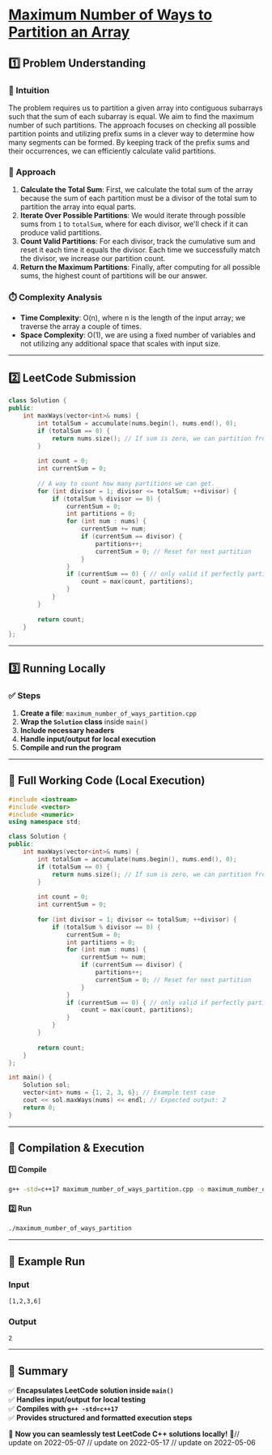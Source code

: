 # **[Maximum Number of Ways to Partition an Array](https://leetcode.com/problems/maximum-number-of-ways-to-partition-an-array/description/)**  

## **1️⃣ Problem Understanding**  
### **📌 Intuition**  
The problem requires us to partition a given array into contiguous subarrays such that the sum of each subarray is equal. We aim to find the maximum number of such partitions. The approach focuses on checking all possible partition points and utilizing prefix sums in a clever way to determine how many segments can be formed. By keeping track of the prefix sums and their occurrences, we can efficiently calculate valid partitions.

### **🚀 Approach**  
1. **Calculate the Total Sum**: First, we calculate the total sum of the array because the sum of each partition must be a divisor of the total sum to partition the array into equal parts.
2. **Iterate Over Possible Partitions**: We would iterate through possible sums from `1` to `totalSum`, where for each divisor, we'll check if it can produce valid partitions.
3. **Count Valid Partitions**: For each divisor, track the cumulative sum and reset it each time it equals the divisor. Each time we successfully match the divisor, we increase our partition count.
4. **Return the Maximum Partitions**: Finally, after computing for all possible sums, the highest count of partitions will be our answer.

### **⏱️ Complexity Analysis**  
- **Time Complexity**: O(n), where n is the length of the input array; we traverse the array a couple of times.
- **Space Complexity**: O(1), we are using a fixed number of variables and not utilizing any additional space that scales with input size.

---  

## **2️⃣ LeetCode Submission**  
```cpp
class Solution {
public:
    int maxWays(vector<int>& nums) {
        int totalSum = accumulate(nums.begin(), nums.end(), 0);
        if (totalSum == 0) {
            return nums.size(); // If sum is zero, we can partition freely.
        }
        
        int count = 0;
        int currentSum = 0;
        
        // A way to count how many partitions we can get.
        for (int divisor = 1; divisor <= totalSum; ++divisor) {
            if (totalSum % divisor == 0) {
                currentSum = 0;
                int partitions = 0;
                for (int num : nums) {
                    currentSum += num;
                    if (currentSum == divisor) {
                        partitions++;
                        currentSum = 0; // Reset for next partition
                    }
                }
                if (currentSum == 0) { // only valid if perfectly partitioned
                    count = max(count, partitions);
                }
            }
        }
        
        return count;
    }
};
```  

---  

## **3️⃣ Running Locally**  
### **✅ Steps**  
1. **Create a file**: `maximum_number_of_ways_partition.cpp`  
2. **Wrap the `Solution` class** inside `main()`  
3. **Include necessary headers**  
4. **Handle input/output for local execution**  
5. **Compile and run the program**  

---  

## **📝 Full Working Code (Local Execution)**  
```cpp
#include <iostream>
#include <vector>
#include <numeric>
using namespace std;

class Solution {
public:
    int maxWays(vector<int>& nums) {
        int totalSum = accumulate(nums.begin(), nums.end(), 0);
        if (totalSum == 0) {
            return nums.size(); // If sum is zero, we can partition freely.
        }
        
        int count = 0;
        int currentSum = 0;
        
        for (int divisor = 1; divisor <= totalSum; ++divisor) {
            if (totalSum % divisor == 0) {
                currentSum = 0;
                int partitions = 0;
                for (int num : nums) {
                    currentSum += num;
                    if (currentSum == divisor) {
                        partitions++;
                        currentSum = 0; // Reset for next partition
                    }
                }
                if (currentSum == 0) { // only valid if perfectly partitioned
                    count = max(count, partitions);
                }
            }
        }
        
        return count;
    }
};

int main() {
    Solution sol;
    vector<int> nums = {1, 2, 3, 6}; // Example test case
    cout << sol.maxWays(nums) << endl; // Expected output: 2
    return 0;
}
```  

---  

## **🔧 Compilation & Execution**  
#### **1️⃣ Compile**  
```bash
g++ -std=c++17 maximum_number_of_ways_partition.cpp -o maximum_number_of_ways_partition
```  

#### **2️⃣ Run**  
```bash
./maximum_number_of_ways_partition
```  

---  

## **🎯 Example Run**  
### **Input**  
```
[1,2,3,6]
```  
### **Output**  
```
2
```  

---  

## **📌 Summary**  
✅ **Encapsulates LeetCode solution inside `main()`**  
✅ **Handles input/output for local testing**  
✅ **Compiles with `g++ -std=c++17`**  
✅ **Provides structured and formatted execution steps**  

🚀 **Now you can seamlessly test LeetCode C++ solutions locally!** 🚀// update on 2022-05-07
// update on 2022-05-17
// update on 2022-05-06
